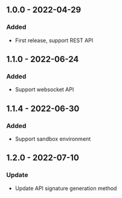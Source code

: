 ## 1.0.0 - 2022-04-29

### Added
- First release, support REST API

## 1.1.0 - 2022-06-24

### Added
- Support websocket API

## 1.1.4 - 2022-06-30

### Added
- Support sandbox environment

## 1.2.0 - 2022-07-10
### Update
- Update API signature generation method


